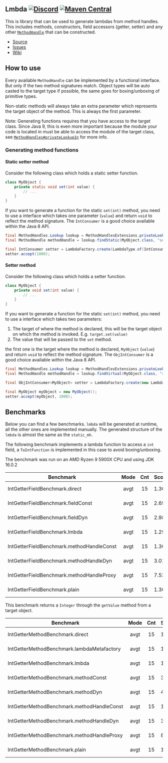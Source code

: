 ## Lmbda [![Discord](https://img.shields.io/badge/chat-on%20discord-6E85CF.svg)](https://discord.gg/ArSrsuU) [![Maven Central](https://maven-badges.herokuapp.com/maven-central/org.lanternpowered/lmbda/badge.svg)](https://maven-badges.herokuapp.com/maven-central/org.lanternpowered/lmbda)

This is library that can be used to generate lambdas from method handles. This includes methods, constructors, field accessors (getter, setter) and any other [`MethodHandle`] that can be constructed.

* [Source]
* [Issues]
* [Wiki]

[Source]: https://github.com/LanternPowered/Lmbda
[Issues]: https://github.com/LanternPowered/Lmbda/issues
[Wiki]: https://github.com/LanternPowered/Lmbda/wiki

[`MethodHandle`]: https://docs.oracle.com/javase/10/docs/api/java/lang/invoke/MethodHandle.html
[`MethodHandles#privateLookupIn`]: https://docs.oracle.com/javase/10/docs/api/java/lang/invoke/MethodHandles.html#privateLookupIn(java.lang.Class,java.lang.invoke.MethodHandles.Lookup)

## How to use

Every available `MethodHandle` can be implemented by a functional interface. But only if the two method signatures match. Object types will be auto casted to the target type if possible, the same goes for boxing/unboxing of primitive types.

Non-static methods will always take an extra parameter which represents the target object of the method. This is always the first parameter.

Note: Generating functions requires that you have access to the target class.
Since Java 9, this is even more important because the module your code is located in must be able to access the module of the target class, see
 [`MethodHandles#privateLookupIn`] for more info.

### Generating method functions

#### Static setter method

Consider the following class which holds a static setter function.
```java
class MyObject {
    private static void set(int value) {
        // ...
    }
}
```
If you want to generate a function for the static `set(int)` method, you need to use
a interface which takes one parameter (`value`) and return `void` to reflect
the method signature. The `IntConsumer` is a good choice available within the
Java 8 API.

```java
final MethodHandles.Lookup lookup = MethodHandlesExtensions.privateLookupIn(MyObject.class, MethodHandles.lookup());
final MethodHandle methodHandle = lookup.findStatic(MyObject.class, "set", MethodType.methodType(void.class, int.class));

final IntConsumer setter = LambdaFactory.create(LambdaType.of(IntConsumer.class), methodHandle);
setter.accept(1000);
```

#### Setter method

Consider the following class which holds a setter function.
```java
class MyObject {
    private void set(int value) {
        // ...
    }
}
```

If you want to generate a function for the static `set(int)` method, you need to use
a interface which takes two parameters:

1. The target of where the method is declared, this will be the target object on which the method is invoked. E.g. `target.set(value)`
2. The value that will be passed to the `set` method.

the first one is the target where the method is declared, `MyObject` (`value`) and return `void` to reflect
the method signature. The `ObjIntConsumer` is a good choice available within the
Java 8 API.

```java
final MethodHandles.Lookup lookup = MethodHandlesExtensions.privateLookupIn(MyObject.class, MethodHandles.lookup());
final MethodHandle methodHandle = lookup.findVirtual(MyObject.class, "set", MethodType.methodType(void.class, int.class));

final ObjIntConsumer<MyObject> setter = LambdaFactory.create(new LambdaType<ObjIntConsumer<MyObject>>() {}, methodHandle);

final MyObject myObject = new MyObject();
setter.accept(myObject, 1000);
```


## Benchmarks

Below you can find a few benchmarks. `lmbda` will be generated at runtime, all the other
ones are implemented manually. The generated structure of the `lmbda` is almost the
same as the `static_mh`.

The following benchmark implements a lambda function to access a `int` field, a `ToIntFunction`
is implemented in this case to avoid boxing/unboxing.

The benchmark was run on an AMD Ryzen 9 5900X CPU and using JDK 16.0.2

Benchmark                                   | Mode | Cnt | Score | Error | Units
--------------------------------------------|:----:|:---:|:-----:|:-----:|:----:
IntGetterFieldBenchmark.direct              | avgt | 15 | 1.304 | ± 0.008 | ns/op
IntGetterFieldBenchmark.fieldConst          | avgt | 15 | 2.698 | ± 0.061 | ns/op
IntGetterFieldBenchmark.fieldDyn            | avgt | 15 | 2.986 | ± 0.005 | ns/op
IntGetterFieldBenchmark.lmbda               | avgt | 15 | 1.299 | ± 0.005 | ns/op
IntGetterFieldBenchmark.methodHandleConst   | avgt | 15 | 1.300 | ± 0.004 | ns/op
IntGetterFieldBenchmark.methodHandleDyn     | avgt | 15 | 3.013 | ± 0.018 | ns/op
IntGetterFieldBenchmark.methodHandleProxy   | avgt | 15 | 7.530 | ± 0.185 | ns/op
IntGetterFieldBenchmark.plain               | avgt | 15 | 1.304 | ± 0.006 | ns/op


This benchmark returns a `Integer` through the `getValue` method from a target object.

Benchmark                                  | Mode | Cnt | Score | Error | Units
-------------------------------------------|:----:|:---:|:-----:|:-----:|:----:
IntGetterMethodBenchmark.direct            | avgt | 15 | 1.372 | ± 0.003 | ns/op
IntGetterMethodBenchmark.lambdaMetafactory | avgt | 15 | 1.387 | ± 0.024 | ns/op
IntGetterMethodBenchmark.lmbda             | avgt | 15 | 1.370 | ± 0.004 | ns/op
IntGetterMethodBenchmark.methodConst       | avgt | 15 | 3.731 | ± 0.106 | ns/op
IntGetterMethodBenchmark.methodDyn         | avgt | 15 | 4.164 | ± 0.139 | ns/op
IntGetterMethodBenchmark.methodHandleConst | avgt | 15 | 1.612 | ± 0.379 | ns/op
IntGetterMethodBenchmark.methodHandleDyn   | avgt | 15 | 3.852 | ± 0.116 | ns/op
IntGetterMethodBenchmark.methodHandleProxy | avgt | 15 | 8.085 | ± 0.070 | ns/op
IntGetterMethodBenchmark.plain             | avgt | 15 | 1.398 | ± 0.025 | ns/op
